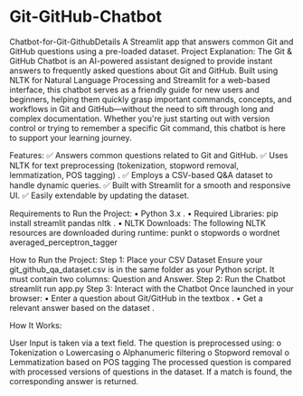 # Git-GitHub-Chatbot
Chatbot-for-Git-GithubDetails
A Streamlit app that answers common Git and GitHub questions using a pre-loaded dataset. Project Explanation: The Git & GitHub Chatbot is an AI-powered assistant designed to provide instant answers to frequently asked questions about Git and GitHub. Built using NLTK for Natural Language Processing and Streamlit for a web-based interface, this chatbot serves as a friendly guide for new users and beginners, helping them quickly grasp important commands, concepts, and workflows in Git and GitHub—without the need to sift through long and complex documentation. Whether you're just starting out with version control or trying to remember a specific Git command, this chatbot is here to support your learning journey.

Features: 
✅ Answers common questions related to Git and GitHub. 
✅ Uses NLTK for text preprocessing (tokenization, stopword removal, lemmatization, POS tagging) . 
✅ Employs a CSV-based Q&A dataset to handle dynamic queries. ✅ Built with Streamlit for a smooth and responsive UI.
✅ Easily extendable by updating the dataset.

Requirements to Run the Project: 
• Python 3.x . 
• Required Libraries: pip install streamlit pandas nltk .
• NLTK Downloads: The following NLTK resources are downloaded during runtime: punkt o stopwords o wordnet averaged_perceptron_tagger

How to Run the Project:
Step 1: Place your CSV Dataset Ensure your git_github_qa_dataset.csv is in the same folder as your Python script. It must contain two columns: Question and Answer. Step 2: Run the Chatbot streamlit run app.py 
Step 3: Interact with the Chatbot Once launched in your browser: 
  • Enter a question about Git/GitHub in the textbox . 
  • Get a relevant answer based on the dataset .

How It Works:

User Input is taken via a text field.
The question is preprocessed using: o Tokenization o Lowercasing o Alphanumeric filtering o Stopword removal o Lemmatization based on POS tagging
The processed question is compared with processed versions of questions in the dataset.
If a match is found, the corresponding answer is returned.
